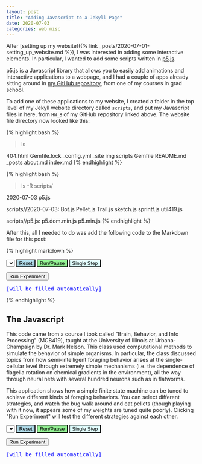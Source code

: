 ```yaml
---
layout: post
title: "Adding Javascript to a Jekyll Page"
date: 2020-07-03
categories: web misc
---
```

After [setting up my website]({% link _posts/2020-07-01-setting_up_website.md %}), I was interested in adding some interactive elements. In particular, I wanted to add some scripts written in [p5.js][p5.js].

p5.js is a Javascript library that allows you to easily add animations and interactive applications to a webpage, and I had a couple of apps already sitting around in [my GitHub repository][mcb419], from one of my courses in grad school.

To add one of these applications to my website, I created a folder in the top level of my Jekyll website directory called `scripts`, and put my Javascript files in here, from `HW_8` of my GitHub repository linked above. The website file directory now looked like this:

{% highlight bash %}
> ls

404.html     Gemfile.lock _config.yml  _site        img          scripts
Gemfile      README.md    _posts       about.md     index.md
{% endhighlight %}

{% highlight bash %}
> ls -R scripts/

2020-07-03 p5.js

scripts//2020-07-03:
Bot.js     Pellet.js  Trail.js   sketch.js  sprintf.js util419.js

scripts//p5.js:
p5.dom.min.js p5.min.js
{% endhighlight %}

After this, all I needed to do was add the following code to the Markdown file for this post:

{% highlight markdown %}
<script src="/scripts/p5.js/p5.min.js"></script>
<script src="/scripts/p5.js/p5.dom.min.js"></script>

<script src="/scripts/2020-07-03/Bot.js"></script>
<script src="/scripts/2020-07-03/Pellet.js"></script>
<script src="/scripts/2020-07-03/Trail.js"></script>
<script src="/scripts/2020-07-03/sketch.js"></script>
<script src="/scripts/2020-07-03/util419.js"></script>
<script src="/scripts/2020-07-03/sprintf.js"></script>

<div id="canvas"></div>
<select id="controller"></select>
<button id="b_reset" style="background-color: lightBlue">Reset</button>
<button id="b_run" style="background-color: lightGreen">Run/Pause</button>
<button id="b_single" style="background-color: lightCyan">Single Step</button>

<button id="b_expt">Run Experiment</button>
<pre id="stats" style="color:blue">[will be filled automatically]</pre>
{% endhighlight %}

## The Javascript

This code came from a course I took called "Brain, Behavior, and Info Processing" (MCB419), taught at the University of Illinois at Urbana-Champaign by Dr. Mark Nelson. This class used computational methods to simulate the behavior of simple organisms. In particular, the class discussed topics from how semi-intelligent foraging behavior arises at the single-cellular level through extremely simple mechanisms (i.e. the dependence of flagella rotation on chemical gradients in the environment), all the way through neural nets with several hundred neurons such as in flatworms.

This application shows how a simple finite state machine can be tuned to achieve different kinds of foraging behaviors. You can select different strategies, and watch the bug walk around and eat pellets (though playing with it now, it appears some of my weights are tuned quite poorly). Clicking "Run Experiment" will test the different strategies against each other.

<script src="/scripts/p5.js/p5.min.js"></script>
<script src="/scripts/p5.js/p5.dom.min.js"></script>

<script src="/scripts/2020-07-03/Bot.js"></script>
<script src="/scripts/2020-07-03/Pellet.js"></script>
<script src="/scripts/2020-07-03/Trail.js"></script>
<script src="/scripts/2020-07-03/sketch.js"></script>
<script src="/scripts/2020-07-03/util419.js"></script>
<script src="/scripts/2020-07-03/sprintf.js"></script>

<div id="canvas"></div>
<select id="controller"></select>
<button id="b_reset" style="background-color: lightBlue">Reset</button>
<button id="b_run" style="background-color: lightGreen">Run/Pause</button>
<button id="b_single" style="background-color: lightCyan">Single Step</button>

<button id="b_expt">Run Experiment</button>
<pre id="stats" style="color:blue">[will be filled automatically]</pre>

[p5.js]: https://p5js.org/
[mcb419]: https://github.com/BucketOfFish/MCB419
